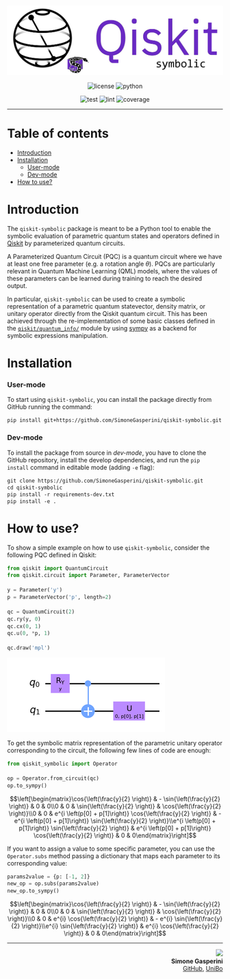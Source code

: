 ![logo](/img/logo.png)

<p align="center">
    <img title="license" src="https://img.shields.io/badge/license-Apache_2.0-blue.svg">
    <img title="python" src="https://img.shields.io/badge/python-≥3.8-blue.svg">
</p>

<p align="center">
    <img title="test" src='https://github.com/SimoneGasperini/qiskit-symbolic/actions/workflows/test.yml/badge.svg?branch=master'>
    <img title="lint" src='https://github.com/SimoneGasperini/qiskit-symbolic/actions/workflows/lint.yml/badge.svg?branch=master'>
    <img title="coverage" src='https://coveralls.io/repos/github/SimoneGasperini/qiskit-symbolic/badge.svg?branch=master'>
</p>

***

# Table of contents
- [Introduction](#introduction)
- [Installation](#installation)
    - [User-mode](#user-mode)
    - [Dev-mode](#dev-mode)
- [How to use?](#how-to-use)


# Introduction
The `qiskit-symbolic` package is meant to be a Python tool to enable the symbolic evaluation of parametric quantum states and operators defined in [Qiskit](https://github.com/Qiskit/qiskit-terra) by parameterized quantum circuits.

A Parameterized Quantum Circuit (PQC) is a quantum circuit where we have at least one free parameter (e.g. a rotation angle $\theta$). PQCs are particularly relevant in Quantum Machine Learning (QML) models, where the values of these parameters can be learned during training to reach the desired output.

In particular, `qiskit-symbolic` can be used to create a symbolic representation of a parametric quantum statevector, density matrix, or unitary operator directly from the Qiskit quantum circuit. This has been achieved through the re-implementation of some basic classes defined in the [`qiskit/quantum_info/`](https://github.com/Qiskit/qiskit-terra/tree/main/qiskit/quantum_info) module by using [sympy](https://github.com/sympy/sympy) as a backend for symbolic expressions manipulation.


# Installation
### User-mode
To start using `qiskit-symbolic`, you can install the package directly from GitHub running the command:
```
pip install git+https://github.com/SimoneGasperini/qiskit-symbolic.git
```
### Dev-mode
To install the package from source in *dev-mode*, you have to clone the GitHub repository, install the develop dependencies, and run the `pip install` command in editable mode (adding `-e` flag):
```
git clone https://github.com/SimoneGasperini/qiskit-symbolic.git
cd qiskit-symbolic
pip install -r requirements-dev.txt
pip install -e .
```


# How to use?
To show a simple example on how to use `qiskit-symbolic`, consider the following PQC defined in Qiskit:
```python
from qiskit import QuantumCircuit
from qiskit.circuit import Parameter, ParameterVector

y = Parameter('y')
p = ParameterVector('p', length=2)

qc = QuantumCircuit(2)
qc.ry(y, 0)
qc.cx(0, 1)
qc.u(0, *p, 1)

qc.draw('mpl')
```
![example](/img/example.png)

To get the symbolic matrix representation of the parametric unitary operator corresponding to the circuit, the following few lines of code are enough:
```python
from qiskit_symbolic import Operator

op = Operator.from_circuit(qc)
op.to_sympy()
```
```math
\left[\begin{matrix}\cos{\left(\frac{y}{2} \right)} & - \sin{\left(\frac{y}{2} \right)} & 0 & 0\\0 & 0 & \sin{\left(\frac{y}{2} \right)} & \cos{\left(\frac{y}{2} \right)}\\0 & 0 & e^{i \left(p[0] + p[1]\right)} \cos{\left(\frac{y}{2} \right)} & - e^{i \left(p[0] + p[1]\right)} \sin{\left(\frac{y}{2} \right)}\\e^{i \left(p[0] + p[1]\right)} \sin{\left(\frac{y}{2} \right)} & e^{i \left(p[0] + p[1]\right)} \cos{\left(\frac{y}{2} \right)} & 0 & 0\end{matrix}\right]
```

If you want to assign a value to some specific parameter, you can use the `Operator.subs` method passing a dictionary that maps each parameter to its corresponding value:
```python
params2value = {p: [-1, 2]}
new_op = op.subs(params2value)
new_op.to_sympy()
```
```math
\left[\begin{matrix}\cos{\left(\frac{y}{2} \right)} & - \sin{\left(\frac{y}{2} \right)} & 0 & 0\\0 & 0 & \sin{\left(\frac{y}{2} \right)} & \cos{\left(\frac{y}{2} \right)}\\0 & 0 & e^{i} \cos{\left(\frac{y}{2} \right)} & - e^{i} \sin{\left(\frac{y}{2} \right)}\\e^{i} \sin{\left(\frac{y}{2} \right)} & e^{i} \cos{\left(\frac{y}{2} \right)} & 0 & 0\end{matrix}\right]
```

***

<p align="right">
    <img src="https://avatars2.githubusercontent.com/u/71086758?s=400&v=4" width="80px"/><br>
    <b>Simone Gasperini</b><br>
    <a href="https://github.com/SimoneGasperini">GitHub</a>,
    <a href="https://www.unibo.it/sitoweb/simone.gasperini4">UniBo</a>
</p>